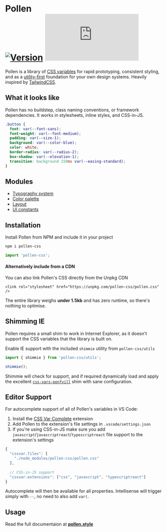 # Pollen <br/> [![Version](https://img.shields.io/npm/v/pollen-css.svg?style=flat)](https://www.npmjs.com/package/pollen-css) ![Size](https://img.badgesize.io/https://unpkg.com/pollen-css/pollen.css?compression=gzip&label=size)

Pollen is a library of [CSS variables](https://developer.mozilla.org/en-US/docs/Web/CSS/--*) for rapid prototyping, consistent styling, and as a [utility-first](https://frontstuff.io/in-defense-of-utility-first-css) foundation for your own design systems. Heavily inspired by [TailwindCSS](https://tailwindcss.com).

## What it looks like

Pollen has no buildstep, class naming conventions, or framework dependencies. It works in stylesheets, inline styles, and CSS-in-JS.

```css
.button {
  font: var(--font-sans);
  font-weight: var(--font-medium);
  padding: var(--size-1);
  background: var(--color-blue);
  color: white;
  border-radius: var(--radius-2);
  box-shadow: var(--elevation-1);
  transition: background 150ms var(--easing-standard);
}
```

## Modules

- [Typography system](https://www.pollen.style/modules/typography)
- [Color palette](https://www.pollen.style/modules/colors)
- [Layout](https://www.pollen.style/modules/layout)
- [UI constants](https://www.pollen.style/modules/ui)

## Installation

Install Pollen from NPM and include it in your project

```bash
npm i pollen-css
```

```javascript
import 'pollen-css';
```

#### Alternatively include from a CDN

You can also link Pollen's CSS directly from the Unpkg CDN

```markup
<link rel="stylesheet" href="https://unpkg.com/pollen-css/pollen.css" />
```

The entire library weighs **under 1.5kb** and has zero runtime, so there's nothing to optimise.

## Shimming IE

Pollen requires a small shim to work in Internet Explorer, as it doesn't support the CSS variables that the library is built on.

Enable IE support with the included `shimmie` utility from `pollen-css/utils`

```javascript
import { shimmie } from 'pollen-css/utils';

shimmie();
```

Shimmie will check for support, and if required dynamically load and apply the excellent [`css-vars-ponfyill`](https://jhildenbiddle.github.io/css-vars-ponyfill/#/) shim with sane configuration.

## Editor Support

For autocomplete support of all of Pollen's variables in VS Code:

1. Install the [CSS Var Complete](https://marketplace.visualstudio.com/items?itemName=phoenisx.cssvar) extension
2. Add Pollen to the extension's file settings in `.vscode/settings.json`
3. If you're using CSS-in-JS make sure you add `javascript`/`javascriptreact`/`typescriptreact` file support to the extension's settings

```javascript
{
  "cssvar.files": [
    "./node_modules/pollen-css/pollen.css"
  ],
  
  // CSS-in-JS support
  "cssvar.extensions": ["css", "javascript", "typescriptreact"] 
}
```

Autocomplete will then be available for all properties. Intellisense will trigger simply with `--`, no need to also add `var(`.
## Usage

Read the full documentaion at **[pollen.style](https://www.pollen.style)**
